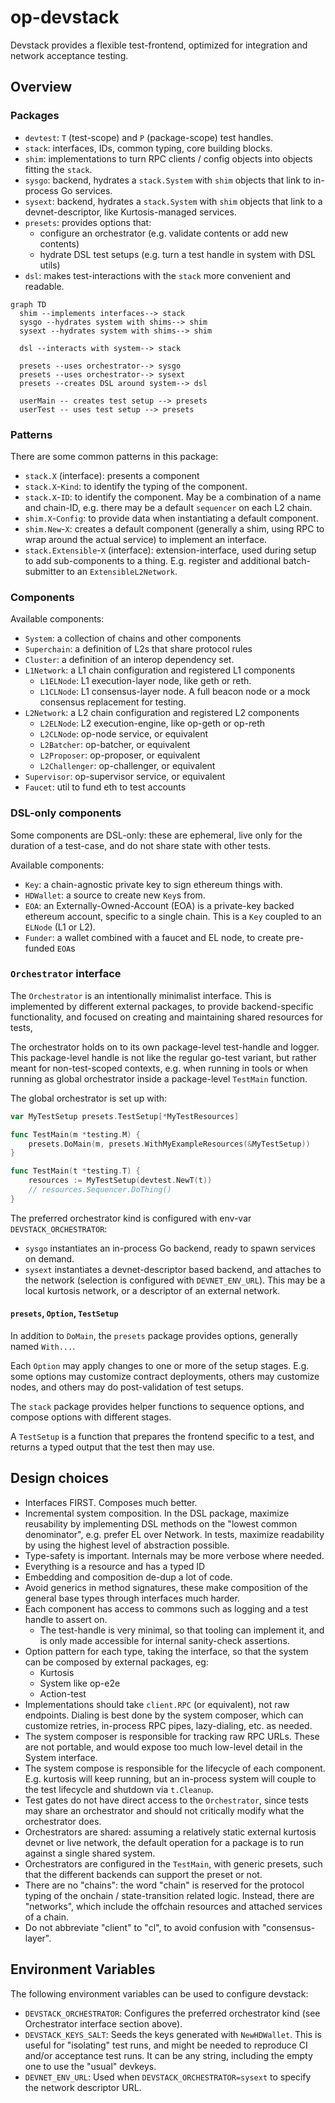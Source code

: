 # op-devstack

Devstack provides a flexible test-frontend, optimized for integration and network acceptance testing.

## Overview

### Packages

- `devtest`: `T` (test-scope) and `P` (package-scope) test handles.
- `stack`: interfaces, IDs, common typing, core building blocks.
- `shim`: implementations to turn RPC clients / config objects into objects fitting the `stack`.
- `sysgo`: backend, hydrates a `stack.System` with `shim` objects that link to in-process Go services.
- `sysext`: backend, hydrates a `stack.System` with `shim` objects that link to a devnet-descriptor, like Kurtosis-managed services.
- `presets`: provides options that:
  - configure an orchestrator (e.g. validate contents or add new contents)
  - hydrate DSL test setups (e.g. turn a test handle in system with DSL utils)
- `dsl`: makes test-interactions with the `stack` more convenient and readable.

```mermaid
graph TD
  shim --implements interfaces--> stack
  sysgo --hydrates system with shims--> shim
  sysext --hydrates system with shims--> shim

  dsl --interacts with system--> stack

  presets --uses orchestrator--> sysgo
  presets --uses orchestrator--> sysext
  presets --creates DSL around system--> dsl

  userMain -- creates test setup --> presets
  userTest -- uses test setup --> presets
```


### Patterns

There are some common patterns in this package:

- `stack.X` (interface): presents a component
- `stack.X`-`Kind`: to identify the typing of the component.
- `stack.X`-`ID`: to identify the component. May be a combination of a name and chain-ID, e.g. there may be a default `sequencer` on each L2 chain.
- `shim.X`-`Config`: to provide data when instantiating a default component.
- `shim.New`-`X`: creates a default component (generally a shim, using RPC to wrap around the actual service) to implement an interface.
- `stack.Extensible`-`X` (interface): extension-interface, used during setup to add sub-components to a thing.
  E.g. register and additional batch-submitter to an `ExtensibleL2Network`.

### Components

Available components:

- `System`: a collection of chains and other components
- `Superchain`: a definition of L2s that share protocol rules
- `Cluster`: a definition of an interop dependency set.
- `L1Network`: a L1 chain configuration and registered L1 components
  - `L1ELNode`: L1 execution-layer node, like geth or reth.
  - `L1CLNode`: L1 consensus-layer node. A full beacon node or a mock consensus replacement for testing.
- `L2Network`: a L2 chain configuration and registered L2 components
  - `L2ELNode`: L2 execution-engine, like op-geth or op-reth
  - `L2CLNode`: op-node service, or equivalent
  - `L2Batcher`: op-batcher, or equivalent
  - `L2Proposer`: op-proposer, or equivalent
  - `L2Challenger`: op-challenger, or equivalent
- `Supervisor`: op-supervisor service, or equivalent
- `Faucet`: util to fund eth to test accounts

### DSL-only components

Some components are DSL-only: these are ephemeral,
live only for the duration of a test-case, and do not share state with other tests.

Available components:
- `Key`: a chain-agnostic private key to sign ethereum things with.
- `HDWallet`: a source to create new `Key`s from.
- `EOA`: an Externally-Owned-Account (EOA) is a private-key backed ethereum account, specific to a single chain.
  This is a `Key` coupled to an `ELNode` (L1 or L2).
- `Funder`: a wallet combined with a faucet and EL node, to create pre-funded `EOA`s

### `Orchestrator` interface

The `Orchestrator` is an intentionally minimalist interface.
This is implemented by different external packages, to provide backend-specific functionality,
and focused on creating and maintaining shared resources for tests,

The orchestrator holds on to its own package-level test-handle and logger.
This package-level handle is not like the regular go-test variant, but rather meant for non-test-scoped contexts,
e.g. when running in tools or when running as global orchestrator inside a package-level `TestMain` function.

The global orchestrator is set up with:
```go
var MyTestSetup presets.TestSetup[*MyTestResources]

func TestMain(m *testing.M) {
	presets.DoMain(m, presets.WithMyExampleResources(&MyTestSetup))
}

func TestMain(t *testing.T) {
    resources := MyTestSetup(devtest.NewT(t))
    // resources.Sequencer.DoThing()
}
```

The preferred orchestrator kind is configured with env-var `DEVSTACK_ORCHESTRATOR`:
- `sysgo` instantiates an in-process Go backend, ready to spawn services on demand.
- `sysext` instantiates a devnet-descriptor based backend,
  and attaches to the network (selection is configured with `DEVNET_ENV_URL`).
  This may be a local kurtosis network, or a descriptor of an external network.


#### `presets`, `Option`, `TestSetup`

In addition to `DoMain`, the `presets` package provides options, generally named `With...`.

Each `Option` may apply changes to one or more of the setup stages.
E.g. some options may customize contract deployments, others may customize nodes,
and others may do post-validation of test setups.

The `stack` package provides helper functions to sequence options,
and compose options with different stages.

A `TestSetup` is a function that prepares the frontend specific to a test,
and returns a typed output that the test then may use.

## Design choices

- Interfaces FIRST. Composes much better.
- Incremental system composition. In the DSL package, maximize reusability by implementing DSL methods on the "lowest common denominator", e.g. prefer EL over Network. In tests, maximize readability by using the highest level of abstraction possible.
- Type-safety is important. Internals may be more verbose where needed.
- Everything is a resource and has a typed ID
- Embedding and composition de-dup a lot of code.
- Avoid generics in method signatures, these make composition of the general base types through interfaces much harder.
- Each component has access to commons such as logging and a test handle to assert on.
  - The test-handle is very minimal, so that tooling can implement it, and is only made accessible for internal sanity-check assertions.
- Option pattern for each type, taking the interface, so that the system can be composed by external packages, eg:
  - Kurtosis
  - System like op-e2e
  - Action-test
- Implementations should take `client.RPC` (or equivalent), not raw endpoints. Dialing is best done by the system composer, which can customize retries, in-process RPC pipes, lazy-dialing, etc. as needed.
- The system composer is responsible for tracking raw RPC URLs. These are not portable, and would expose too much low-level detail in the System interface.
- The system compose is responsible for the lifecycle of each component. E.g. kurtosis will keep running, but an in-process system will couple to the test lifecycle and shutdown via `t.Cleanup`.
- Test gates do not have direct access to the `Orchestrator`, since tests may share an orchestrator and should not critically modify what the orchestrator does.
- Orchestrators are shared: assuming a relatively static external kurtosis devnet or live network, the default operation for a package is to run against a single shared system.
- Orchestrators are configured in the `TestMain`, with generic presets, such that the different backends can support the preset or not.
- There are no "chains": the word "chain" is reserved for the protocol typing of the onchain / state-transition related logic. Instead, there are "networks", which include the offchain resources and attached services of a chain.
- Do not abbreviate "client" to "cl", to avoid confusion with "consensus-layer".

## Environment Variables

The following environment variables can be used to configure devstack:

- `DEVSTACK_ORCHESTRATOR`: Configures the preferred orchestrator kind (see Orchestrator interface section above).
- `DEVSTACK_KEYS_SALT`: Seeds the keys generated with `NewHDWallet`. This is useful for "isolating" test runs, and might be needed to reproduce CI and/or acceptance test runs. It can be any string, including the empty one to use the "usual" devkeys.
- `DEVNET_ENV_URL`: Used when `DEVSTACK_ORCHESTRATOR=sysext` to specify the network descriptor URL.